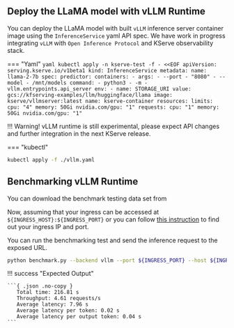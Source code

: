 ## Deploy the LLaMA model with vLLM Runtime

You can deploy the LLaMA model with built `vLLM` inference server container image using the `InferenceService` yaml API spec. 
We have work in progress integrating `vLLM` with `Open Inference Protocol` and KServe observability stack.

=== "Yaml"
    ```yaml
    kubectl apply -n kserve-test -f - <<EOF
    apiVersion: serving.kserve.io/v1beta1
    kind: InferenceService
    metadata:
      name: llama-2-7b
    spec:
      predictor:
        containers:
          - args:
            - --port
            - "8080"
            - --model
            - /mnt/models
          command:
            - python3
            - -m
            - vllm.entrypoints.api_server
          env:
            - name: STORAGE_URI
              value: gcs://kfserving-examples/llm/huggingface/llama
          image: kserve/vllmserver:latest
          name: kserve-container
          resources:
            limits:
              cpu: "4"
              memory: 50Gi
              nvidia.com/gpu: "1"
            requests:
              cpu: "1"
              memory: 50Gi
              nvidia.com/gpu: "1"
    ```

!!! Warning!
    vLLM runtime is still experimental, please expect API changes and further integration in the next KServe release.

=== "kubectl"
```bash
kubectl apply -f ./vllm.yaml
```

## Benchmarking vLLM Runtime

You can download the benchmark testing data set from

Now, assuming that your ingress can be accessed at
`${INGRESS_HOST}:${INGRESS_PORT}` or you can follow [this instruction](../../../../get_started/first_isvc.md#4-determine-the-ingress-ip-and-ports)
to find out your ingress IP and port.

You can run the benchmarking test and send the inference request to the exposed URL.

```bash
python benchmark.py --backend vllm --port ${INGRESS_PORT} --host ${INGRESS_HOST} --dataset ./ShareGPT_V3_unfiltered_cleaned_split.json --tokenizer ./ --request-rate 5
```

!!! success "Expected Output"

    ```{ .json .no-copy }
       Total time: 216.81 s
       Throughput: 4.61 requests/s
       Average latency: 7.96 s
       Average latency per token: 0.02 s
       Average latency per output token: 0.04 s
    ```
